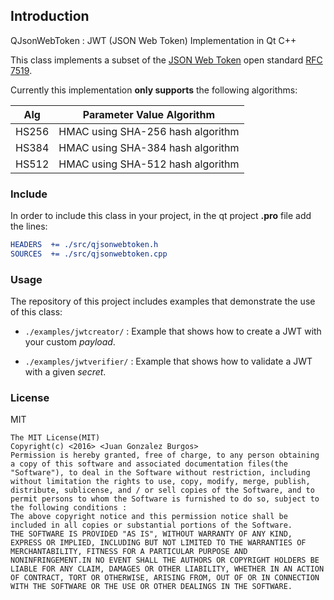 ## Introduction

QJsonWebToken : JWT (JSON Web Token) Implementation in Qt C++

This class implements a subset of the [JSON Web Token](https://en.wikipedia.org/wiki/JSON_Web_Token) 
open standard [RFC 7519](https://tools.ietf.org/html/rfc7519).

Currently this implementation **only supports** the following algorithms:

Alg   | Parameter Value	Algorithm
----- | ------------------------------------
HS256 | HMAC using SHA-256 hash algorithm
HS384 | HMAC using SHA-384 hash algorithm
HS512 | HMAC using SHA-512 hash algorithm

### Include

In order to include this class in your project, in the qt project **.pro** file add the lines:

```cmake
HEADERS  += ./src/qjsonwebtoken.h
SOURCES  += ./src/qjsonwebtoken.cpp
```

### Usage

The repository of this project includes examples that demonstrate the use of this class:

* ```./examples/jwtcreator/```  : Example that shows how to create a JWT with your custom *payload*.

* ```./examples/jwtverifier/``` : Example that shows how to validate a JWT with a given *secret*.

### License

MIT

```
The MIT License(MIT)
Copyright(c) <2016> <Juan Gonzalez Burgos>
Permission is hereby granted, free of charge, to any person obtaining a copy of this software and associated documentation files(the "Software"), to deal in the Software without restriction, including without limitation the rights to use, copy, modify, merge, publish, distribute, sublicense, and / or sell copies of the Software, and to permit persons to whom the Software is furnished to do so, subject to the following conditions :
The above copyright notice and this permission notice shall be included in all copies or substantial portions of the Software.
THE SOFTWARE IS PROVIDED "AS IS", WITHOUT WARRANTY OF ANY KIND, EXPRESS OR IMPLIED, INCLUDING BUT NOT LIMITED TO THE WARRANTIES OF MERCHANTABILITY, FITNESS FOR A PARTICULAR PURPOSE AND NONINFRINGEMENT.IN NO EVENT SHALL THE AUTHORS OR COPYRIGHT HOLDERS BE LIABLE FOR ANY CLAIM, DAMAGES OR OTHER LIABILITY, WHETHER IN AN ACTION OF CONTRACT, TORT OR OTHERWISE, ARISING FROM, OUT OF OR IN CONNECTION WITH THE SOFTWARE OR THE USE OR OTHER DEALINGS IN THE SOFTWARE.
```
